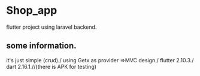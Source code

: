 # Shop_app
flutter project using laravel backend.
## some information. 
it's just simple (crud)./
using Getx as provider =>MVC design./
flutter 2.10.3./
dart 2.16.1.//(there is APK for testing)


